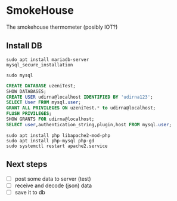 # SmokeHouse

The smokehouse thermometer (posibly IOT?)

## Install DB ##

```
sudo apt install mariadb-server
mysql_secure_installation

sudo mysql
```

```sql
CREATE DATABASE uzeniTest;
SHOW DATABASES;
CREATE USER udirna@localhost IDENTIFIED BY 'udirna123';
SELECT User FROM mysql.user;
GRANT ALL PRIVILEGES ON uzeniTest.* to udirna@localhost;
FLUSH PRIVILEGES;
SHOW GRANTS FOR udirna@localhost;
SELECT user,authentication_string,plugin,host FROM mysql.user;
```

```
sudo apt install php libapache2-mod-php
sudo apt install php-mysql php-gd
sudo systemctl restart apache2.service
```

## Next steps ##

- [ ] post some data to server (test)
- [ ] receive and decode (json) data
- [ ] save it to db
